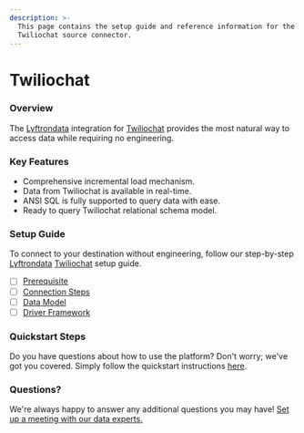 ```yaml
---
description: >-
  This page contains the setup guide and reference information for the
  Twiliochat source connector.
---
```


# Twiliochat

### Overview

The [Lyftrondata](https://www.lyftrondata.com/) integration for [Twiliochat](https://www.lyftrondata.com/integration/business-analytics/twillio/) provides the most natural way to access data while requiring no engineering.

### Key Features

* Comprehensive incremental load mechanism.
* Data from Twiliochat is available in real-time.
* ANSI SQL is fully supported to query data with ease.
* Ready to query Twiliochat relational schema model.

### Setup Guide

To connect to your destination without engineering, follow our step-by-step [Lyftrondata](https://www.lyftrondata.com/) [Twiliochat](https://www.lyftrondata.com/integration/business-analytics/twillio/) setup guide.

* [ ] [Prerequisite](prerequisite.md)
* [ ] [Connection Steps](connection-steps.md)
* [ ] [Data Model](data-model/erd.md)
* [ ] [Driver Framework](driver-framework/)

### Quickstart Steps

Do you have questions about how to use the platform? Don't worry; we've got you covered. Simply follow the quickstart instructions [here](broken-reference).

### Questions? <a href="#questions" id="questions"></a>

We're always happy to answer any additional questions you may have! [Set up a meeting with our data experts.](https://www.lyftrondata.com/book-a-meeting/)
